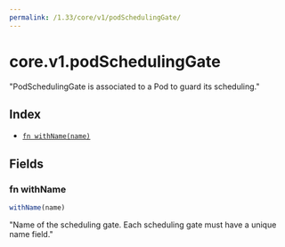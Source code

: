 ```yaml
---
permalink: /1.33/core/v1/podSchedulingGate/
---
```


# core.v1.podSchedulingGate

"PodSchedulingGate is associated to a Pod to guard its scheduling."

## Index

* [`fn withName(name)`](#fn-withname)

## Fields

### fn withName

```ts
withName(name)
```

"Name of the scheduling gate. Each scheduling gate must have a unique name field."